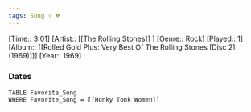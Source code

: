 ```yaml
---
tags: Song ⭐ 💔
---
```

[Time:: 3:01]
[Artist:: [[The Rolling Stones]] ]
[Genre:: Rock]
[Played:: 1]
[Album:: [[Rolled Gold Plus: Very Best Of The Rolling Stones [Disc 2] (1969)]]]
[Year:: 1969]
### Dates
````dataview
TABLE Favorite_Song
WHERE Favorite_Song = [[Honky Tonk Women]]
````